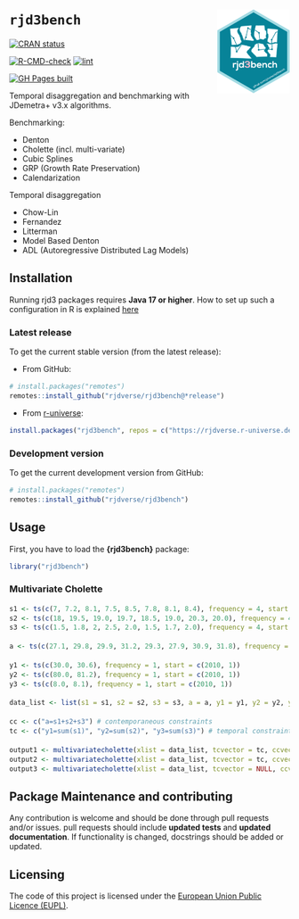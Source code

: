 
<!-- README.md is generated from README.Rmd. Please edit that file -->

# `rjd3bench` <a href="https://rjdverse.github.io/rjd3bench/"><img src="man/figures/logo.png" align="right" height="150" style="float:right; height:150px;"/></a>

<!-- badges: start -->

[![CRAN
status](https://www.r-pkg.org/badges/version/rjd3bench)](https://CRAN.R-project.org/package=rjd3bench)

[![R-CMD-check](https://github.com/rjdverse/rjd3bench/actions/workflows/R-CMD-check.yaml/badge.svg)](https://github.com/rjdverse/rjd3bench/actions/workflows/R-CMD-check.yaml)
[![lint](https://github.com/rjdverse/rjd3bench/actions/workflows/lint.yaml/badge.svg)](https://github.com/rjdverse/rjd3bench/actions/workflows/lint.yaml)

[![GH Pages
built](https://github.com/rjdverse/rjd3bench/actions/workflows/pkgdown.yaml/badge.svg)](https://github.com/rjdverse/rjd3bench/actions/workflows/pkgdown.yaml)
<!-- badges: end -->

Temporal disaggregation and benchmarking with JDemetra+ v3.x algorithms.

Benchmarking:

- Denton
- Cholette (incl. multi-variate)
- Cubic Splines
- GRP (Growth Rate Preservation)
- Calendarization

Temporal disaggregation

- Chow-Lin
- Fernandez
- Litterman
- Model Based Denton
- ADL (Autoregressive Distributed Lag Models)

## Installation

Running rjd3 packages requires **Java 17 or higher**. How to set up such
a configuration in R is explained
[here](https://jdemetra-new-documentation.netlify.app/#Rconfig)

### Latest release

To get the current stable version (from the latest release):

- From GitHub:

``` r
# install.packages("remotes")
remotes::install_github("rjdverse/rjd3bench@*release")
```

- From [r-universe](https://rjdverse.r-universe.dev/rjd3bench):

``` r
install.packages("rjd3bench", repos = c("https://rjdverse.r-universe.dev", "https://cloud.r-project.org"))
```

### Development version

To get the current development version from GitHub:

``` r
# install.packages("remotes")
remotes::install_github("rjdverse/rjd3bench")
```

## Usage

First, you have to load the **{rjd3bench}** package:

``` r
library("rjd3bench")
```

### Multivariate Cholette

``` r
s1 <- ts(c(7, 7.2, 8.1, 7.5, 8.5, 7.8, 8.1, 8.4), frequency = 4, start = c(2010, 1))
s2 <- ts(c(18, 19.5, 19.0, 19.7, 18.5, 19.0, 20.3, 20.0), frequency = 4, start = c(2010, 1))
s3 <- ts(c(1.5, 1.8, 2, 2.5, 2.0, 1.5, 1.7, 2.0), frequency = 4, start = c(2010, 1))

a <- ts(c(27.1, 29.8, 29.9, 31.2, 29.3, 27.9, 30.9, 31.8), frequency = 4, start = c(2010, 1))

y1 <- ts(c(30.0, 30.6), frequency = 1, start = c(2010, 1))
y2 <- ts(c(80.0, 81.2), frequency = 1, start = c(2010, 1)) 
y3 <- ts(c(8.0, 8.1), frequency = 1, start = c(2010, 1))

data_list <- list(s1 = s1, s2 = s2, s3 = s3, a = a, y1 = y1, y2 = y2, y3 = y3)

cc <- c("a=s1+s2+s3") # contemporaneous constraints 
tc <- c("y1=sum(s1)", "y2=sum(s2)", "y3=sum(s3)") # temporal constraints

output1 <- multivariatecholette(xlist = data_list, tcvector = tc, ccvector = cc, rho = 1, lambda = .5) # = Denton
output2 <- multivariatecholette(xlist = data_list, tcvector = tc, ccvector = cc, rho = 0.729, lambda = .5) # = Cholette
output3 <- multivariatecholette(xlist = data_list, tcvector = NULL, ccvector = cc, rho = 1, lambda = .5)
```

## Package Maintenance and contributing

Any contribution is welcome and should be done through pull requests
and/or issues. pull requests should include **updated tests** and
**updated documentation**. If functionality is changed, docstrings
should be added or updated.

## Licensing

The code of this project is licensed under the [European Union Public
Licence
(EUPL)](https://joinup.ec.europa.eu/collection/eupl/eupl-text-eupl-12).

